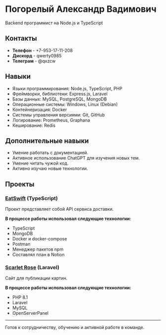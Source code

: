 # Погорелый Александр Вадимович

Backend программист на Node.js и TypeScript

## Контакты

- **Телефон** - +7-953-17-11-208
- **Дискорд** - qwerty0985
- **Телеграм** - @qxzcw

## Навыки

- Языки программирования: Node.js, TypeScript, PHP
- Фреймворки, библиотеки: Express.js, Laravel
- Базы данных: MySQL, PostgreSQL, MongoDB
- Операционные системы: Windows, Linux (Debian)
- Контейнеризация: Docker
- Системы управления версиями: Git, GitHub
- Логирование: Prometheus, Graphana
- Кеширование: Redis

## Дополнительные навыки

- Умение работать с документацией.
- Активное использование ChatGPT для изучения новых тем.
- Умение читать чужой код.
- Активно изучаю новые технологии.

## Проекты

### [EatSwift](https://github.com/bebroch/EatSwift) (TypeScript)

Проект представляет собой API сервиса доставки.

**В процессе работы использовал следующие технологии:**
- TypeScript
- MongoDB
- Docker и docker-compose
- Postman
- Менеджер пакетов npm
- Составлял план в Notion

### [Scarlet Rose](https://github.com/bebroch/ScarletRose) (Laravel)

Сайт для публикации картин.

**В процессе работы использовал следующие технологии:**
- PHP 8.1
- Laravel
- MySQL
- OpenServerPanel

___

Готов к сотрудничеству, обучению и активной работе в команде.
